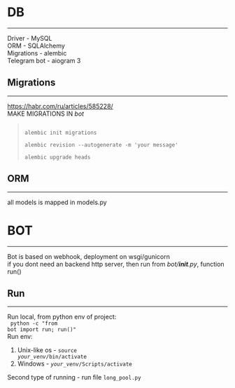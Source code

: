 # DB

-----

Driver - MySQL <br>
ORM - SQLAlchemy <br>
Migrations - alembic <br>
Telegram bot - aiogram 3 <br>


## Migrations

------

https://habr.com/ru/articles/585228/ <br>
MAKE MIGRATIONS IN *bot*
> <code>
> alembic init migrations <br>
> alembic revision --autogenerate -m 'your message' <br> 
> alembic upgrade heads
> </code>

## ORM

----

all models is mapped in models.py

# BOT

----

Bot is based on webhook, deployment on wsgi/gunicorn<br> 
if you dont need an backend http server, then run from *bot/__init__.py*, function run()

## Run

----

Run local, from python env of project: <br>
<code>
python -c "from bot import run; run()"
</code><br>
Run env: <br>
1. Unix-like os - <code>source *your_venv*/bin/activate</code>
2. Windows - <code>*your_venv*/Scripts/activate</code>

Second type of running - run file <code>long_pool.py</code>